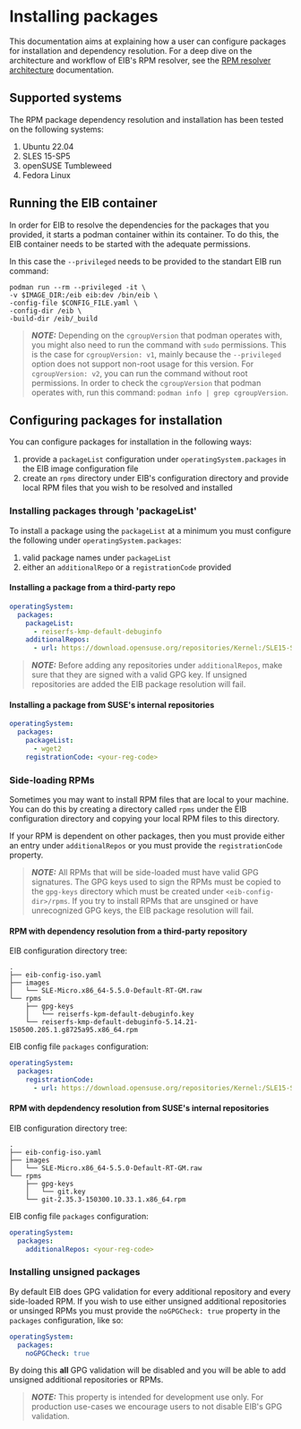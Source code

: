 # Installing packages
This documentation aims at explaining how a user can configure packages for installation and dependency resolution. For a deep dive on the architecture and workflow of EIB's RPM resolver, see the [RPM resolver architecture](rpm-resolver-architecture.md) documentation.

## Supported systems
The RPM package dependency resolution and installation has been tested on the following systems:  
1. Ubuntu 22.04
2. SLES 15-SP5
3. openSUSE Tumbleweed 
4. Fedora Linux

## Running the EIB container
In order for EIB to resolve the dependencies for the packages that you provided, it starts a podman container within its container. To do this, the EIB container needs to be started with the adequate permissions.  

In this case the `--privileged` needs to be provided to the standart EIB run command:
```shell
podman run --rm --privileged -it \
-v $IMAGE_DIR:/eib eib:dev /bin/eib \
-config-file $CONFIG_FILE.yaml \
-config-dir /eib \
-build-dir /eib/_build
```

> **_NOTE:_** Depending on the `cgroupVersion` that podman operates with, you might also need to run the command with `sudo` permissions. This is the case for `cgroupVersion: v1`, mainly because the `--privileged` option does not support non-root usage for this version. For `cgroupVersion: v2`, you can run the command without root permissions. In order to check the `cgroupVersion` that podman operates with, run this command: `podman info | grep cgroupVersion`.

## Configuring packages for installation
You can configure packages for installation in the following ways:
1. provide a `packageList` configuration under `operatingSystem.packages` in the EIB image configuration file
2. create an `rpms` directory under EIB's configuration directory and provide local RPM files that you wish to be resolved and installed

### Installing packages through 'packageList'
To install a package using the `packageList` at a minimum you must configure the following under `operatingSystem.packages`:
1. valid package names under `packageList`
2. either an `additionalRepo` or a `registrationCode` provided

#### Installing a package from a third-party repo
```yaml
operatingSystem:
  packages:
    packageList:
      - reiserfs-kmp-default-debuginfo
    additionalRepos:
      - url: https://download.opensuse.org/repositories/Kernel:/SLE15-SP5/pool
```
> **_NOTE:_** Before adding any repositories under `additionalRepos`, make sure that they are signed with a valid GPG key. If unsigned repositories are added the EIB package resolution will fail.

#### Installing a package from SUSE's internal repositories
```yaml
operatingSystem:
  packages:
    packageList:
      - wget2
    registrationCode: <your-reg-code>
```

### Side-loading RPMs
Sometimes you may want to install RPM files that are local to your machine.  
You can do this by creating a directory called `rpms` under the EIB configuration directory and copying your local RPM files to this directory.

If your RPM is dependent on other packages, then you must provide either an entry under `additionalRepos` or you must provide the `registrationCode` property.

> **_NOTE:_** All RPMs that will be side-loaded must have valid GPG signatures. The GPG keys used to sign the RPMs must be copied to the `gpg-keys` directory which must be created under `<eib-config-dir>/rpms`. If you try to install RPMs that are unsgined or have unrecognized GPG keys, the EIB package resolution will fail.

#### RPM with dependency resolution from a third-party repository  
EIB configuration directory tree:
```shell
.
├── eib-config-iso.yaml
├── images
│   └── SLE-Micro.x86_64-5.5.0-Default-RT-GM.raw
└── rpms
    ├── gpg-keys
    │   └── reiserfs-kpm-default-debuginfo.key
    └── reiserfs-kmp-default-debuginfo-5.14.21-150500.205.1.g8725a95.x86_64.rpm
```

EIB config file `packages` configuration:
```yaml
operatingSystem:
  packages:
    registrationCode:
      - url: https://download.opensuse.org/repositories/Kernel:/SLE15-SP5/pool
```

#### RPM with depdendency resolution from SUSE's internal repositories
EIB configuration directory tree:
```shell
.
├── eib-config-iso.yaml
├── images
│   └── SLE-Micro.x86_64-5.5.0-Default-RT-GM.raw
└── rpms
    ├── gpg-keys
    │   └── git.key
    └── git-2.35.3-150300.10.33.1.x86_64.rpm
```

EIB config file `packages` configuration:
```yaml
operatingSystem:
  packages:
    additionalRepos: <your-reg-code>
```

### Installing unsigned packages
By default EIB does GPG validation for every additional repository and every side-loaded RPM. If you wish to use either unsigned additional repositories or unsinged RPMs you must provide the `noGPGCheck: true` property in the `packages` configuration, like so:
```yaml
operatingSystem:
  packages:
    noGPGCheck: true
```
By doing this **all** GPG validation will be disabled and you will be able to add unsigned additional repositories or RPMs.

> **_NOTE:_** This property is intended for development use only. For production use-cases we encourage users to not disable EIB's GPG validation.
